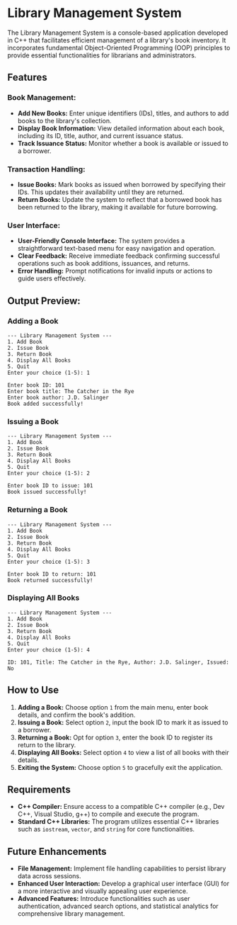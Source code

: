 # Library Management System

The Library Management System is a console-based application developed in C++ that facilitates efficient management of a library's book inventory. It incorporates fundamental Object-Oriented Programming (OOP) principles to provide essential functionalities for librarians and administrators.

## Features

### Book Management:

- **Add New Books:** Enter unique identifiers (IDs), titles, and authors to add books to the library's collection.
- **Display Book Information:** View detailed information about each book, including its ID, title, author, and current issuance status.
- **Track Issuance Status:** Monitor whether a book is available or issued to a borrower.

### Transaction Handling:

- **Issue Books:** Mark books as issued when borrowed by specifying their IDs. This updates their availability until they are returned.
- **Return Books:** Update the system to reflect that a borrowed book has been returned to the library, making it available for future borrowing.

### User Interface:

- **User-Friendly Console Interface:** The system provides a straightforward text-based menu for easy navigation and operation.
- **Clear Feedback:** Receive immediate feedback confirming successful operations such as book additions, issuances, and returns.
- **Error Handling:** Prompt notifications for invalid inputs or actions to guide users effectively.

## Output Preview:

### Adding a Book

```
--- Library Management System ---
1. Add Book
2. Issue Book
3. Return Book
4. Display All Books
5. Quit
Enter your choice (1-5): 1

Enter book ID: 101
Enter book title: The Catcher in the Rye
Enter book author: J.D. Salinger
Book added successfully!
```

### Issuing a Book

```
--- Library Management System ---
1. Add Book
2. Issue Book
3. Return Book
4. Display All Books
5. Quit
Enter your choice (1-5): 2

Enter book ID to issue: 101
Book issued successfully!
```

### Returning a Book

```
--- Library Management System ---
1. Add Book
2. Issue Book
3. Return Book
4. Display All Books
5. Quit
Enter your choice (1-5): 3

Enter book ID to return: 101
Book returned successfully!
```

### Displaying All Books

```
--- Library Management System ---
1. Add Book
2. Issue Book
3. Return Book
4. Display All Books
5. Quit
Enter your choice (1-5): 4

ID: 101, Title: The Catcher in the Rye, Author: J.D. Salinger, Issued: No
```

## How to Use

1. **Adding a Book:** Choose option `1` from the main menu, enter book details, and confirm the book's addition.
2. **Issuing a Book:** Select option `2`, input the book ID to mark it as issued to a borrower.
3. **Returning a Book:** Opt for option `3`, enter the book ID to register its return to the library.
4. **Displaying All Books:** Select option `4` to view a list of all books with their details.
5. **Exiting the System:** Choose option `5` to gracefully exit the application.

## Requirements

- **C++ Compiler:** Ensure access to a compatible C++ compiler (e.g., Dev C++, Visual Studio, g++) to compile and execute the program.
- **Standard C++ Libraries:** The program utilizes essential C++ libraries such as `iostream`, `vector`, and `string` for core functionalities.

## Future Enhancements

- **File Management:** Implement file handling capabilities to persist library data across sessions.
- **Enhanced User Interaction:** Develop a graphical user interface (GUI) for a more interactive and visually appealing user experience.
- **Advanced Features:** Introduce functionalities such as user authentication, advanced search options, and statistical analytics for comprehensive library management.

